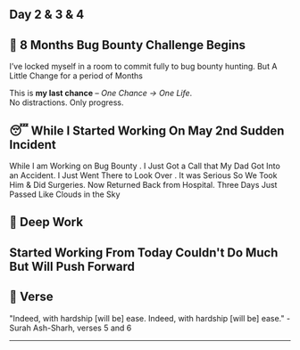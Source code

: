 ## Day 2 & 3 & 4

## 🚀 8 Months Bug Bounty Challenge Begins  
I’ve locked myself in a room to commit fully to bug bounty hunting. But A Little Change for a period of Months

This is **my last chance** – *One Chance → One Life*.  
No distractions. Only progress.

## 😴 While I Started Working On May 2nd Sudden Incident
While I am Working on Bug Bounty . I Just Got a Call that My Dad Got Into an Accident. I Just Went There to Look Over . It was Serious So We Took Him & Did Surgeries. Now Returned Back from Hospital. Three Days Just Passed Like Clouds in the Sky

## 🧠 Deep Work

Started Working From Today Couldn't Do Much But Will Push Forward
---

## 📜 Verse

"Indeed, with hardship [will be] ease. Indeed, with hardship [will be] ease." - Surah Ash-Sharh, verses 5 and 6

---

